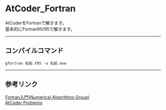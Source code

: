 # AtCoder_Fortran
AtCoderをFortranで解きます。  
基本的にFortran90/95で解きます。

---

## コンパイルコマンド
```
gfortran 名前.f95 -o 名前.exe
```

---

## 参考リンク
[Fortran入門(Numerical Algorithms Group)](http://www.nag-j.co.jp/fortran/index.html)  
[AtCoder Problems](https://kenkoooo.com/atcoder/#/table/Nanigasi_san)